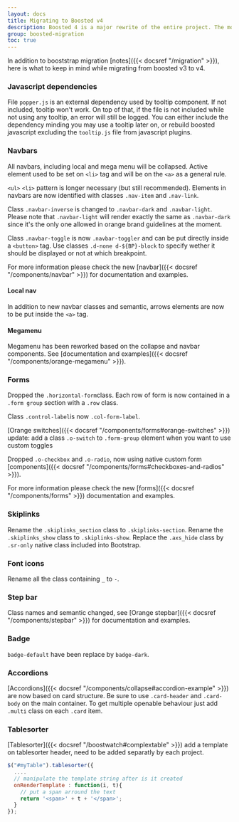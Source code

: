 ```yaml
---
layout: docs
title: Migrating to Boosted v4
description: Boosted 4 is a major rewrite of the entire project. The most notable changes are summarized below, followed by more specific changes to relevant components.
group: boosted-migration
toc: true
---
```


In addition to booststrap migration [notes]({{< docsref "/migration" >}}), here is what to keep in mind while migrating from boosted v3 to v4.

### Javascript dependencies

File `popper.js` is an external dependency used by tooltip component. If not included, tooltip won't work. On top of that, if the file is not included while not using any tooltip, an error will still be logged. You can either include the dependency minding you may use a tooltip later on, or rebuild boosted javascript excluding the `tooltip.js` file from javascript plugins.

### Navbars

All navbars, including local and mega menu will be collapsed.
Active element used to be set on `<li>` tag and will be on the `<a>` as a general rule.

`<ul>` `<li>` pattern is longer necessary (but still recommended). Elements in navbars are now identified with classes `.nav-item` and `.nav-link`.

Class `.navbar-inverse` is changed to `.navbar-dark` and `.navbar-light`. Please note that `.navbar-light` will render exactly the same as `.navbar-dark` since it's the only one allowed in orange brand guidelines at the moment.

Class `.navbar-toggle` is now `.navbar-toggler` and can be put directly inside a `<button>` tag. Use classes `.d-none d-${BP}-block` to specify wether it should be displayed or not at which breakpoint.

For more information please check the new [navbar]({{< docsref "/components/navbar" >}}) for documentation and examples.

#### Local nav

In addition to new navbar classes and semantic, arrows elements are now to be put inside the `<a>` tag.

#### Megamenu

Megamenu has been reworked based on the collapse and navbar components. See [documentation and examples]({{< docsref "/components/orange-megamenu" >}}).

### Forms

Dropped the `.horizontal-form`class. Each row of form is now contained in a `.form group` section with a `.row` class.

Class `.control-label`is now `.col-form-label`.

[Orange switches]({{< docsref "/components/forms#orange-switches" >}}) update: add a class `.o-switch` to `.form-group` element when you want to use custom toggles

Dropped `.o-checkbox` and `.o-radio`, now using native custom form [components]({{< docsref "/components/forms#checkboxes-and-radios" >}}).

For more information please check the new [forms]({{< docsref "/components/forms" >}}) documentation and examples.


### Skiplinks

Rename the `.skiplinks_section` class to `.skiplinks-section`.
Rename the `.skiplinks_show` class to `.skiplinks-show`.
Replace the `.axs_hide` class by `.sr-only` native class included into Bootstrap.


### Font icons

Rename all the class containing  `_` to `-`.

### Step bar

Class names and semantic changed, see [Orange stepbar]({{< docsref "/components/stepbar" >}}) for documentation and examples.

### Badge
`badge-default` have been replace by `badge-dark`.

### Accordions

[Accordions]({{< docsref "/components/collapse#accordion-example" >}}) are now based on card structure. Be sure to use `.card-header` and `.card-body` on the main container. To get multiple openable behaviour just add `.multi` class on each `.card` item.

### Tablesorter
[Tablesorter]({{< docsref "/boostwatch#complextable" >}}) add a template on tablesorter header, need to be added separatly by each project.

```js
$("#myTable").tablesorter({
  ....
  // manipulate the template string after is it created
  onRenderTemplate : function(i, t){
    // put a span arround the text
    return '<span>' + t + '</span>';
  }
});
```
